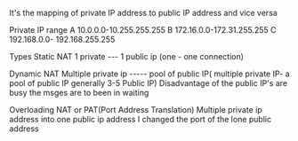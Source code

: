 It's the mapping of private IP address to public IP address and vice versa

Private IP range
A 10.0.0.0-10.255.255.255
B 172.16.0.0-172.31.255.255
C 192.168.0.0- 192.168.255.255

Types 
Static NAT
1 private --- 1 public ip (one - one connection)

Dynamic NAT
Multiple private ip ----- pool of public IP( multiple private IP- a pool of public IP generally 3-5 Public IP)
Disadvantage of the public IP's are busy the msges are to been in waiting

Overloading NAT or PAT(Port Address Translation)
Multiple private ip address into one public ip address 
I changed the port of the lone public address